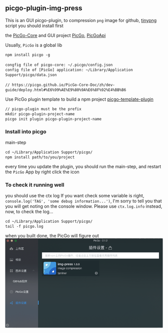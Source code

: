 ## picgo-plugin-img-press

This is an GUI picgo-plugin, to compression `png` image for github, [tinypng](https://github.com/tanliner/tinypng) script you should install first

the [PicGo-Core](https://github.com/PicGo/PicGo-Core) and GUI project [PicGo](https://github.com/Molunerfinn/PicGo/), [PicGoApi](https://picgo.github.io/PicGo-Core-Doc/zh/api/)

Usually, `PicGo` is a global lib
```
npm install picgo -g

congfig file of picgo-core: ~/.picgo/config.json
config file of [PicGo] application: ~/Library/Application Support/picgo/data.json

// https://picgo.github.io/PicGo-Core-Doc/zh/dev-guide/deploy.html#%E6%99%AE%E9%80%9A%E6%8F%92%E4%BB%B6

```

Use PicGo plugin template to build a npm project [picgo-template-plugin](https://picgo.github.io/PicGo-Core-Doc/zh/dev-guide/cli.html#%E4%BD%BF%E7%94%A8%E6%8F%92%E4%BB%B6%E6%A8%A1%E6%9D%BF)

```
// picgo-plugin must be the prefix
mkdir picgo-plugin-project-name
picgo init plugin picgo-plugin-project-name
```

### Install into picgo

main-step
```
cd ~/Library/Application Support/picgo/
npm install path/to/you/project
```
every time you update the plugin, you should run the main-step, and restart the `PicGo` App by right click the icon

### To check it running well
you should use the ctx log
If you want check some variable is right, `console.log('TAG', 'some debug information...')`, I'm sorry to tell you that
you will get noting on the console window. Please use `ctx.log.info` instead, now, to check the log...

```
cd ~/Library/Application Support/picgo/
tail -f picgo.log

``` 
when you built done, the PicGo will figure out
![](https://raw.githubusercontent.com/tanliner/picgo-plugin-img-press/master/img/plugin-overview-compressed.png)
